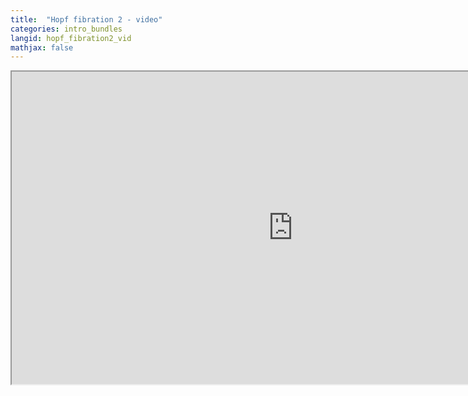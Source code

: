 ```yaml
---
title:  "Hopf fibration 2 - video"
categories: intro_bundles
langid: hopf_fibration2_vid
mathjax: false
---
```


<iframe width="900" height="500"
	src="https://www.youtube.com/embed/BOlJjMe6MzE?rel=0">
</iframe>


